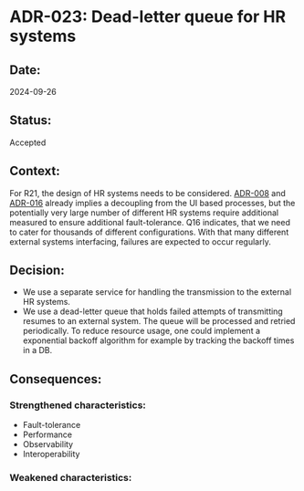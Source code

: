 # ADR-023: Dead-letter queue for HR systems

## Date:
2024-09-26

## Status:
Accepted

## Context:

For R21, the design of HR systems needs to be considered.
[ADR-008](/ADR/ADR-008-ui-reactivity.md) and [ADR-016](/ADR/ADR-016-matches-published-as-events.md) already implies a decoupling from the UI based processes,
but the potentially very large number of different HR systems require 
additional measured to ensure additional fault-tolerance.
Q16 indicates, that we need to cater for thousands of different configurations.
With that many different external systems interfacing, failures are expected to occur regularly.

## Decision:
- We use a separate service for handling the transmission to the external HR systems.
- We use a dead-letter queue that holds failed attempts of transmitting resumes to an external system.
The queue will be processed and retried periodically. To reduce resource usage, one could implement a
exponential backoff algorithm for example by tracking the backoff times in a DB.

## Consequences:

### Strengthened characteristics:
- Fault-tolerance
- Performance
- Observability
- Interoperability

### Weakened characteristics: